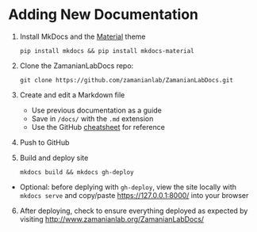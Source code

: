 # Adding New Documentation

1. Install MkDocs and the [Material](https://squidfunk.github.io/mkdocs-material/) theme

      `pip install mkdocs && pip install mkdocs-material`

2. Clone the ZamanianLabDocs repo:

      `git clone https://github.com/zamanianlab/ZamanianLabDocs.git`

3. Create and edit a Markdown file
    - Use previous documentation as a guide
    - Save in `/docs/` with the `.md` extension
    - Use the GitHub [cheatsheet](https://guides.github.com/pdfs/markdown-cheatsheet-online.pdf) for reference

4. Push to GitHub

5. Build and deploy site

      `mkdocs build && mkdocs gh-deploy`

  - Optional: before deplying with `gh-deploy`, view the site locally with `mkdocs serve` and copy/paste <https://127.0.0.1:8000/> into your browser


6. After deploying, check to ensure everything deployed as expected by visiting <http://www.zamanianlab.org/ZamanianLabDocs/>
